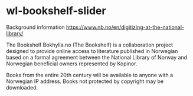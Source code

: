# wl-bookshelf-slider



Background information
https://www.nb.no/en/digitizing-at-the-national-library/

The Bookshelf
Bokhylla.no (The Bookshelf) is a collaboration project designed to provide online access to literature published in Norwegian based on a formal agreement between the National Library of Norway and Norwegian beneficial owners represented by Kopinor.

Books from the entire 20th century will be available to anyone with a Norwegian IP address. Books not protected by copyright may be downloaded.
